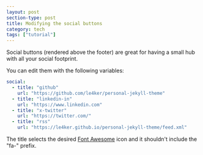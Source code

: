 ```yaml
---
layout: post
section-type: post
title: Modifying the social buttons
category: tech
tags: ["tutorial"]
---
```


Social buttons (rendered above the footer) are great for having a small hub with
all your social footprint.

You can edit them with the following variables:

```yaml
social:
  - title: "github"
    url: "https://github.com/le4ker/personal-jekyll-theme"
  - title: "linkedin-in"
    url: "https://www.linkedin.com"
  - title: "x-twitter"
    url: "https://twitter.com/"
  - title: "rss"
    url: "https://le4ker.github.io/personal-jekyll-theme/feed.xml"
```

The title selects the desired
[Font Awesome](https://fortawesome.github.io/Font-Awesome/icons/) icon and it
shouldn't include the "fa-" prefix.
